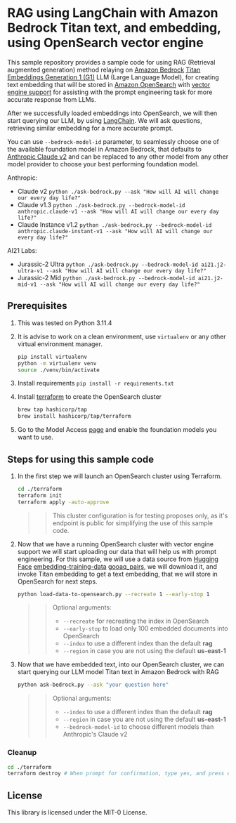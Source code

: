 # RAG using LangChain with Amazon Bedrock Titan text, and embedding, using OpenSearch vector engine

This sample repository provides a sample code for using RAG (Retrieval augmented generation) method relaying on [Amazon Bedrock](https://aws.amazon.com/bedrock/) [Titan Embeddings Generation 1 (G1)](https://aws.amazon.com/bedrock/titan/) LLM (Large Language Model), for creating text embedding that will be stored in [Amazon OpenSearch](https://aws.amazon.com/opensearch-service/) with [vector engine support](https://aws.amazon.com/about-aws/whats-new/2023/07/vector-engine-amazon-opensearch-serverless-preview/) for assisting with the prompt engineering task for more accurate response from LLMs.

After we successfully loaded embeddings into OpenSearch, we will then start querying our LLM, by using [LangChain](https://www.langchain.com/). We will ask questions, retrieving similar embedding for a more accurate prompt.

You can use `--bedrock-model-id` parameter, to seamlessly choose one of the available foundation model in Amazon Bedrock, that defaults to [Anthropic Claude v2](https://aws.amazon.com/bedrock/claude/) and can be replaced to any other model from any other model provider to choose your best performing foundation model.

Anthropic:

- Claude v2 `python ./ask-bedrock.py --ask "How will AI will change our every day life?"`
- Claude v1.3 `python ./ask-bedrock.py --bedrock-model-id anthropic.claude-v1 --ask "How will AI will change our every day life?"`
- Claude Instance v1.2 `python ./ask-bedrock.py --bedrock-model-id anthropic.claude-instant-v1 --ask "How will AI will change our every day life?"`

AI21 Labs:

- Jurassic-2 Ultra `python ./ask-bedrock.py --bedrock-model-id ai21.j2-ultra-v1 --ask "How will AI will change our every day life?"`
- Jurassic-2 Mid `python ./ask-bedrock.py --bedrock-model-id ai21.j2-mid-v1 --ask "How will AI will change our every day life?"`

## Prerequisites

1. This was tested on Python 3.11.4
2. It is advise to work on a clean environment, use `virtualenv` or any other virtual environment manager.

    ```bash
    pip install virtualenv
    python -m virtualenv venv
    source ./venv/bin/activate
    ```

3. Install requirements `pip install -r requirements.txt`
4. Install [terraform](https://developer.hashicorp.com/terraform/downloads?product_intent=terraform) to create the OpenSearch cluster

    ```bash
    brew tap hashicorp/tap
    brew install hashicorp/tap/terraform
    ```

5. Go to the Model Access [page](https://us-east-1.console.aws.amazon.com/bedrock/home?region=us-east-1#/modelaccess) and enable the foundation models you want to use.

## Steps for using this sample code

1. In the first step we will launch an OpenSearch cluster using Terraform.

    ```bash
    cd ./terraform
    terraform init
    terraform apply -auto-approve
    ```

    >>This cluster configuration is for testing proposes only, as it's endpoint is public for simplifying the use of this sample code.

2. Now that we have a running OpenSearch cluster with vector engine support we will start uploading our data that will help us with prompt engineering. For this sample, we will use a data source from [Hugging Face](https://huggingface.co) [embedding-training-data](https://huggingface.co/datasets/sentence-transformers/embedding-training-data) [gooaq_pairs](https://huggingface.co/datasets/sentence-transformers/embedding-training-data/resolve/main/gooaq_pairs.jsonl.gz), we will download it, and invoke Titan embedding to get a text embedding, that we will store in OpenSearch for next steps.

    ```bash
    python load-data-to-opensearch.py --recreate 1 --early-stop 1
    ```

    >>Optional arguments:
    >>- `--recreate` for recreating the index in OpenSearch
    >>- `--early-stop` to load only 100 embedded documents into OpenSearch
    >>- `--index` to use a different index than the default **rag**
    >>- `--region` in case you are not using the default **us-east-1**

3. Now that we have embedded text, into our OpenSearch cluster, we can start querying our LLM model Titan text in Amazon Bedrock with RAG

    ```bash
    python ask-bedrock.py --ask "your question here"
    ```

    >>Optional arguments:
    >>- `--index` to use a different index than the default **rag**
    >>- `--region` in case you are not using the default **us-east-1**
    >>- `--bedrock-model-id` to choose different models than Anthropic's Claude v2

### Cleanup

```bash
cd ./terraform
terraform destroy # When prompt for confirmation, type yes, and press enter.
```

## License

This library is licensed under the MIT-0 License.

